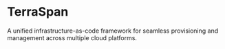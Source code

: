 # TerraSpan
A unified infrastructure-as-code framework for seamless provisioning and management across multiple cloud platforms.
